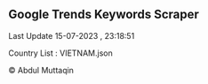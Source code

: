 

## Google Trends Keywords Scraper 
 
Last Update 15-07-2023 , 23:18:51

Country List :
VIETNAM.json



© Abdul Muttaqin 
